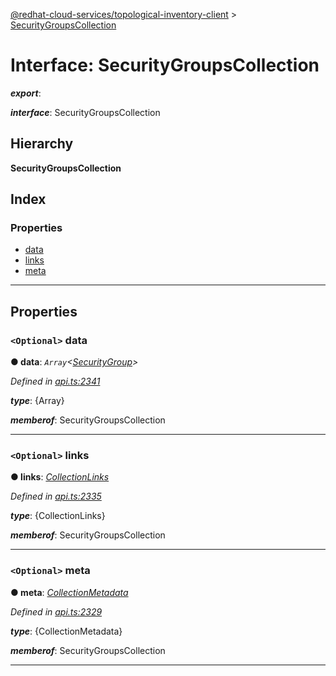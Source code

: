 [@redhat-cloud-services/topological-inventory-client](../README.md) > [SecurityGroupsCollection](../interfaces/securitygroupscollection.md)

# Interface: SecurityGroupsCollection

*__export__*: 

*__interface__*: SecurityGroupsCollection

## Hierarchy

**SecurityGroupsCollection**

## Index

### Properties

* [data](securitygroupscollection.md#data)
* [links](securitygroupscollection.md#links)
* [meta](securitygroupscollection.md#meta)

---

## Properties

<a id="data"></a>

### `<Optional>` data

**● data**: *`Array`<[SecurityGroup](securitygroup.md)>*

*Defined in [api.ts:2341](https://github.com/RedHatInsights/javascript-clients/blob/master/packages/topological-inventory/api.ts#L2341)*

*__type__*: {Array}

*__memberof__*: SecurityGroupsCollection

___
<a id="links"></a>

### `<Optional>` links

**● links**: *[CollectionLinks](collectionlinks.md)*

*Defined in [api.ts:2335](https://github.com/RedHatInsights/javascript-clients/blob/master/packages/topological-inventory/api.ts#L2335)*

*__type__*: {CollectionLinks}

*__memberof__*: SecurityGroupsCollection

___
<a id="meta"></a>

### `<Optional>` meta

**● meta**: *[CollectionMetadata](collectionmetadata.md)*

*Defined in [api.ts:2329](https://github.com/RedHatInsights/javascript-clients/blob/master/packages/topological-inventory/api.ts#L2329)*

*__type__*: {CollectionMetadata}

*__memberof__*: SecurityGroupsCollection

___

